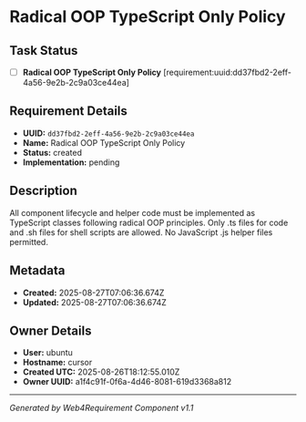 # Radical OOP TypeScript Only Policy

## Task Status
- [ ] **Radical OOP TypeScript Only Policy** [requirement:uuid:dd37fbd2-2eff-4a56-9e2b-2c9a03ce44ea]

## Requirement Details

- **UUID:** `dd37fbd2-2eff-4a56-9e2b-2c9a03ce44ea`
- **Name:** Radical OOP TypeScript Only Policy
- **Status:** created
- **Implementation:** pending

## Description

All component lifecycle and helper code must be implemented as TypeScript classes following radical OOP principles. Only .ts files for code and .sh files for shell scripts are allowed. No JavaScript .js helper files permitted.

## Metadata

- **Created:** 2025-08-27T07:06:36.674Z
- **Updated:** 2025-08-27T07:06:36.674Z

## Owner Details

- **User:** ubuntu
- **Hostname:** cursor
- **Created UTC:** 2025-08-26T18:12:55.010Z
- **Owner UUID:** a1f4c91f-0f6a-4d46-8081-619d3368a812

---

*Generated by Web4Requirement Component v1.1*